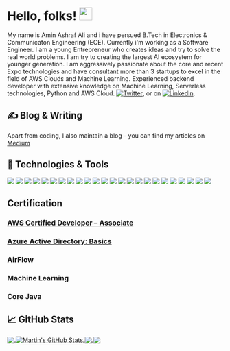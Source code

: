 <!-- More info, tips and tricks for making GitHub Profile README can be found in my article at https://towardsdatascience.com/build-a-stunning-readme-for-your-github-profile-9b80434fe5d7 -->

<!-- [![Header](https://raw.githubusercontent.com/MartinHeinz/MartinHeinz/master/readme_header.png "Header")](https://martinheinz.dev/) -->

# Hello, folks! <img src="https://raw.githubusercontent.com/MartinHeinz/MartinHeinz/master/wave.gif" width="30px">

My name is Amin Ashraf Ali and i have persued B.Tech in Electronics & Communicaton Engineering (ECE). Currently i'm working as a Software Engineer. I am a young Entrepreneur who creates ideas and try to solve the real world problems. I am try to creating the largest AI ecosystem for younger generation. I am aggressively passionate about the core and recent Expo technologies and have consultant more than 3 startups to excel in the field of AWS Clouds and Machine Learning. Experienced backend developer with extensive knowledge on Machine Learning, Serverless technologies, Python and AWS Cloud. [![Twitter][1.2]][1],  or on [![LinkedIn][3.2]][3].

## &#x270d; Blog & Writing

Apart from coding, I also maintain a blog - you can find my articles on [Medium](https://medium.com/@aminali104)

## 🔧 Technologies & Tools
![](https://img.shields.io/badge/OS-Linux-informational?style=flat&logo=linux&logoColor=white&color=2bbc8a)
![](https://img.shields.io/badge/OS-Windows-orange)
![](https://img.shields.io/badge/Code-Python-informational?style=flat&logo=python&logoColor=white&color=2bbc8a)
![](https://img.shields.io/badge/Code-Java-orange)
![](https://img.shields.io/badge/Cloud-AWS-green)
![](https://img.shields.io/badge/Cloud-Azure-green)
![](https://img.shields.io/badge/Version%20Tools-GitHub-yellow)
![](https://img.shields.io/badge/Version%20Tools-GitLab-yellow)
![](https://img.shields.io/badge/Version%20Tools-BitBucket-yellow)
![](https://img.shields.io/badge/Technical%20Exposure-Serverless-orange)
![](https://img.shields.io/badge/Technical%20Exposure-Machine%20Learning-orange)
![](https://img.shields.io/badge/Tools-PostgreSQL-informational?style=flat&logo=postgresql&logoColor=white&color=2bbc8a)
![](https://img.shields.io/badge/Tools-Docker-informational?style=flat&logo=docker&logoColor=white&color=2bbc8a)
![](https://img.shields.io/badge/Database-MYSQL-green)
![](https://img.shields.io/badge/Database-DynamoDB-green)
![](https://img.shields.io/badge/Editor-VSCode-yellowgreen)
![](https://img.shields.io/badge/Editor-PyCharm-green)
![](https://img.shields.io/badge/Editor-Jupyter--green)
![](https://img.shields.io/badge/Tools-Airflow-orange)
![](https://img.shields.io/badge/Tools-Jira-orange)
![](https://img.shields.io/badge/Tools-Jenkins-orange)
![](https://img.shields.io/badge/Tools-SwaggerHub-orange)
![](https://img.shields.io/badge/Framework-Django-green)
![](https://img.shields.io/badge/Framework-Flask-green)

## Certification
<p><h3><a href="https://www.youracclaim.com/badges/c696f36f-50ea-4abf-8a91-cc045ae3da94?source=linked_in_profile">AWS Certified Developer – Associate</a></h3></p>
<p><h3><a href="https://drive.google.com/file/d/16BXfOBjcmtj58WkWOoF98c87rQwRgCzW/view">Azure Active Directory: Basics</a></h3></p>
<p><h3>AirFlow</h3></p>
<p><h3>Machine Learning</h3></p>
<p><h3>Core Java</h3></p>

## &#x1f4c8; GitHub Stats

<a href="https://github.com/aminali104/aminali104">
  <img align="center" src="https://github-readme-stats.vercel.app/api/top-langs/?username=aminali104&hide=java,html&title_color=ffffff&text_color=c9cacc&icon_color=2bbc8a&bg_color=1d1f21" />
</a>
<a href="https://github.com/aminali104/aminali104">
  <img align="center" src="https://github-readme-stats.vercel.app/api?username=aminali104&show_icons=true&line_height=27&count_private=true&title_color=ffffff&text_color=c9cacc&icon_color=2bbc8a&bg_color=1d1f21" alt="Martin's GitHub Stats" />
</a>

<a href="https://github.com/aminali104/snake_game_opencv">
  <img align="center" src="https://github-readme-stats.vercel.app/api/pin/?username=aminali104&repo=snake_game_opencv&title_color=ffffff&text_color=c9cacc&icon_color=2bbc8a&bg_color=1d1f21" />
</a>


<a href="https://github.com/aminali104/Face-Recognition-Login">
  <img align="center" src="https://github-readme-stats.vercel.app/api/pin/?username=aminali104&repo=Face-Recognition-Login&title_color=ffffff&text_color=c9cacc&icon_color=2bbc8a&bg_color=1d1f21" />
</a>    

<!-- links to social media icons -->

<!-- icons with padding -->

[1.1]: http://i.imgur.com/tXSoThF.png (twitter icon with padding)
[2.1]: http://i.imgur.com/0o48UoR.png (github icon with padding)

<!-- icons without padding -->

[1.2]: http://i.imgur.com/wWzX9uB.png (twitter icon without padding)
[2.2]: http://i.imgur.com/9I6NRUm.png (github icon without padding)
[3.2]: https://raw.githubusercontent.com/MartinHeinz/MartinHeinz/master/linkedin-3-16.png (LinkedIn icon without padding)


<!-- links to your social media accounts -->

[1]: https://twitter.com/aminali104
[2]: https://github.com/aminali104
[3]: https://www.linkedin.com/in/amin-ali/


<!-- Resources -->
<!-- Icons: https://simpleicons.org/ -->
<!-- GitHub Stats: https://github.com/anuraghazra/github-readme-stats -->
<!-- Emojis: https://emojipedia.org/emoji/ -->
<!-- HTML Emojis: https://www.fileformat.info/index.htm -->
<!-- Shields: https://shields.io/ -->
<!-- Awesome GitHub Profile README: https://github.com/abhisheknaiidu/awesome-github-profile-readme -->
